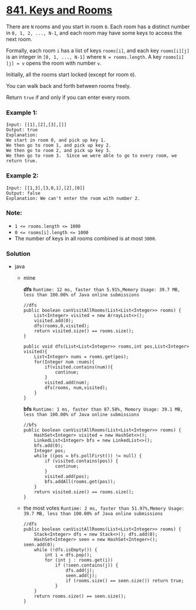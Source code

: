 # [841. Keys and Rooms](https://leetcode.com/problems/keys-and-rooms/)

There are `N` rooms and you start in room `0`.  Each room has a distinct number in `0, 1, 2, ..., N-1`, and each room may have some keys to access the next room. 

Formally, each room `i` has a list of keys `rooms[i]`, and each key `rooms[i][j]` is an integer in `[0, 1, ..., N-1]` where `N = rooms.length`.  A key `rooms[i][j] = v` opens the room with number `v`.

Initially, all the rooms start locked (except for room `0`). 

You can walk back and forth between rooms freely.

Return `true` if and only if you can enter every room.

### Example 1:
```
Input: [[1],[2],[3],[]]
Output: true
Explanation:  
We start in room 0, and pick up key 1.
We then go to room 1, and pick up key 2.
We then go to room 2, and pick up key 3.
We then go to room 3.  Since we were able to go to every room, we return true.
```

### Example 2:
```
Input: [[1,3],[3,0,1],[2],[0]]
Output: false
Explanation: We can't enter the room with number 2.
```

### Note:
* `1 <= rooms.length <= 1000`
* `0 <= rooms[i].length <= 1000`
* The number of keys in all rooms combined is at most `3000`.


### Solution
* java
  * mine 
  
    **dfs** `Runtime: 12 ms, faster than 5.91%,Memory Usage: 39.7 MB, less than 100.00% of Java online submissions`
    ```
    //dfs
    public boolean canVisitAllRooms(List<List<Integer>> rooms) {
        List<Integer> visited = new ArrayList<>();
        visited.add(0);
        dfs(rooms,0,visited);
        return visited.size() == rooms.size();
    }
    
    public void dfs(List<List<Integer>> rooms,int pos,List<Integer> visited){
        List<Integer> nums = rooms.get(pos);
        for(Integer num :nums){
            if(visited.contains(num)){
                continue;
            }
            visited.add(num);
            dfs(rooms, num,visited);
        }
    }
    ```

    **bfs** `Runtime: 1 ms, faster than 87.58%, Memory Usage: 39.1 MB, less than 100.00% of Java online submissions `
    ```
    //bfs
    public boolean canVisitAllRooms(List<List<Integer>> rooms) {
        HashSet<Integer> visited = new HashSet<>();
        LinkedList<Integer> bfs = new LinkedList<>();
        bfs.add(0);
        Integer pos;
        while ((pos = bfs.pollFirst()) != null) {
            if (visited.contains(pos)) {
                continue;
            }
            visited.add(pos);
            bfs.addAll(rooms.get(pos));
        }
        return visited.size() == rooms.size();
    }
    ```
    
  * the most votes `Runtime: 2 ms, faster than 51.97%,Memory Usage: 39.7 MB, less than 100.00% of Java online submissions`
    ```
    //dfs
    public boolean canVisitAllRooms(List<List<Integer>> rooms) {
        Stack<Integer> dfs = new Stack<>(); dfs.add(0);
        HashSet<Integer> seen = new HashSet<Integer>(); seen.add(0);
        while (!dfs.isEmpty()) {
            int i = dfs.pop();
            for (int j : rooms.get(i))
                if (!seen.contains(j)) {
                    dfs.add(j);
                    seen.add(j);
                    if (rooms.size() == seen.size()) return true;
                }
        }
        return rooms.size() == seen.size();
    }
    ```

